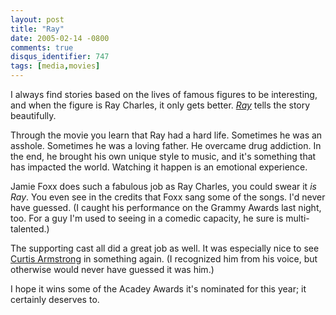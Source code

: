 ```yaml
---
layout: post
title: "Ray"
date: 2005-02-14 -0800
comments: true
disqus_identifier: 747
tags: [media,movies]
---
```

I always find stories based on the lives of famous figures to be
interesting, and when the figure is Ray Charles, it only gets better.
[*Ray*](http://www.amazon.com/exec/obidos/ASIN/B00005JND5/mhsvortex)
tells the story beautifully.

 Through the movie you learn that Ray had a hard life. Sometimes he was
an asshole. Sometimes he was a loving father. He overcame drug
addiction. In the end, he brought his own unique style to music, and
it's something that has impacted the world. Watching it happen is an
emotional experience.

 Jamie Foxx does such a fabulous job as Ray Charles, you could swear it
*is Ray*. You even see in the credits that Foxx sang some of the songs.
I'd never have guessed. (I caught his performance on the Grammy Awards
last night, too. For a guy I'm used to seeing in a comedic capacity, he
sure is multi-talented.)

 The supporting cast all did a great job as well. It was especially nice
to see [Curtis Armstrong](http://www.imdb.com/name/nm0035664/) in
something again. (I recognized him from his voice, but otherwise would
never have guessed it was him.)

 I hope it wins some of the Acadey Awards it's nominated for this year;
it certainly deserves to.
